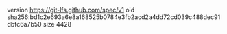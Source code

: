 version https://git-lfs.github.com/spec/v1
oid sha256:bd1c2e693a6e8a168525b0784e3fb2acd2a4dd72cd039c488dec91dbfc6a7b50
size 4428
